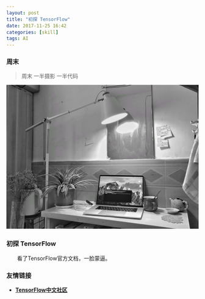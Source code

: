 ```yaml
---
layout: post
title: "初探 TensorFlow"
date: 2017-11-25 16:42
categories: [skill]
tags: AI
---
```


### 周末

> 周末 一半摄影 一半代码

![](/media/img/20171125/home_learn.jpeg)

### 初探 TensorFlow

&emsp;&emsp;看了TensorFlow官方文档，一脸蒙逼。

### 友情链接

- [**TensorFlow中文社区**](http://www.tensorfly.cn/index.html)

